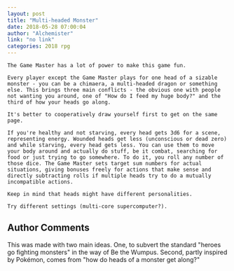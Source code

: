 ```yaml
---
layout: post
title: "Multi-headed Monster"
date: 2018-05-28 07:00:04
author: "Alchemister"
link: "no link"
categories: 2018 rpg
---
```

```
The Game Master has a lot of power to make this game fun.

Every player except the Game Master plays for one head of a sizable monster - you can be a chimaera, a multi-headed dragon or something else. This brings three main conflicts - the obvious one with people not wanting you around, one of "How do I feed my huge body?" and the third of how your heads go along.

It's better to cooperatively draw yourself first to get on the same page.

If you're healthy and not starving, every head gets 3d6 for a scene, representing energy. Wounded heads get less (unconscious or dead zero) and while starving, every head gets less. You can use them to move your body around and actually do stuff, be it combat, searching for food or just trying to go somewhere. To do it, you roll any number of those dice. The Game Master sets target sum numbers for actual situations, giving bonuses freely for actions that make sense and directly subtracting rolls if multiple heads try to do a mutually incompatible actions.

Keep in mind that heads might have different personalities.

Try different settings (multi-core supercomputer?).
```
## Author Comments 

This was made with two main ideas. One, to subvert the standard "heroes go fighting monsters" in the way of Be the Wumpus. Second, partly inspired by Pokémon, comes from "how do heads of a monster get along?"
